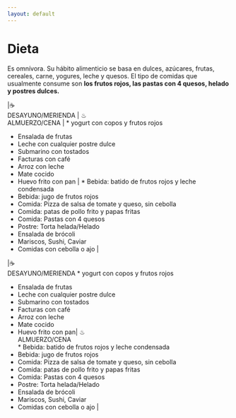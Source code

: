 ```yaml
---
layout: default
---
```

# Dieta

Es omnívora. Su hábito alimenticio se basa en dulces, azúcares, frutas, cereales, carne, yogures, leche y quesos. El tipo de comidas que usualmente consume son **los frutos rojos, las pastas con 4 quesos, helado y postres dulces.**

|☕<br>DESAYUNO/MERIENDA | ♨<br>ALMUERZO/CENA 
| *   yogurt con copos y frutos rojos
*   Ensalada de frutas
*   Leche con cualquier postre dulce
*   Submarino con tostados
*   Facturas con café
*   Arroz con leche
*   Mate cocido
*   Huevo frito con pan
 |  *   Bebida: batido de frutos rojos y leche condensada
*   Bebida: jugo de frutos rojos
*   Comida: Pizza de salsa de tomate y queso, sin cebolla
*   Comida: patas de pollo frito y papas fritas
*   Comida: Pastas con 4 quesos
*   Postre: Torta helada/Helado
*   Ensalada de brócoli
*   Mariscos, Sushi, Caviar
*   Comidas con cebolla o ajo
|  

|☕<br>DESAYUNO/MERIENDA *   yogurt con copos y frutos rojos
*   Ensalada de frutas
*   Leche con cualquier postre dulce
*   Submarino con tostados
*   Facturas con café
*   Arroz con leche
*   Mate cocido
*   Huevo frito con pan| ♨<br>ALMUERZO/CENA <br> *   Bebida: batido de frutos rojos y leche condensada
*   Bebida: jugo de frutos rojos
*   Comida: Pizza de salsa de tomate y queso, sin cebolla
*   Comida: patas de pollo frito y papas fritas
*   Comida: Pastas con 4 quesos
*   Postre: Torta helada/Helado
*   Ensalada de brócoli
*   Mariscos, Sushi, Caviar
*   Comidas con cebolla o ajo
| 
 
